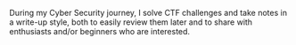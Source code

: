 During my Cyber Security journey, I solve CTF challenges and take notes in a write-up style, both to easily review them later and to share with enthusiasts and/or beginners who are interested.

